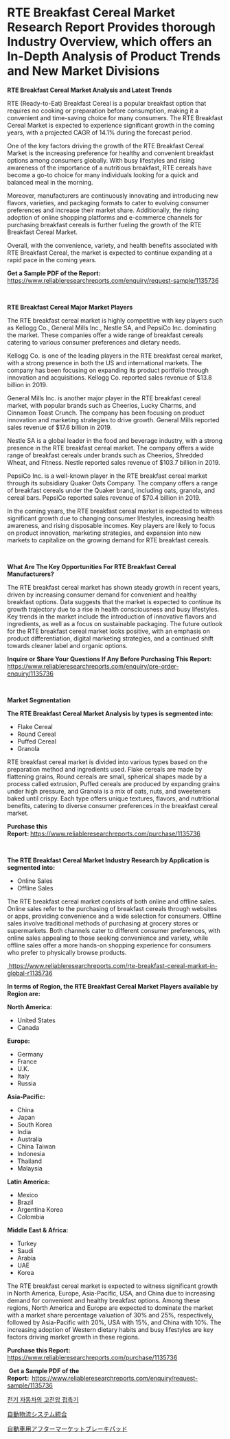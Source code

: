 <p><h1>RTE Breakfast Cereal Market Research Report Provides thorough Industry Overview, which offers an In-Depth Analysis of Product Trends and New Market Divisions</h1></p><p><strong>RTE Breakfast Cereal Market Analysis and Latest Trends</strong></p>
<p><p>RTE (Ready-to-Eat) Breakfast Cereal is a popular breakfast option that requires no cooking or preparation before consumption, making it a convenient and time-saving choice for many consumers. The RTE Breakfast Cereal Market is expected to experience significant growth in the coming years, with a projected CAGR of 14.1% during the forecast period.</p><p>One of the key factors driving the growth of the RTE Breakfast Cereal Market is the increasing preference for healthy and convenient breakfast options among consumers globally. With busy lifestyles and rising awareness of the importance of a nutritious breakfast, RTE cereals have become a go-to choice for many individuals looking for a quick and balanced meal in the morning.</p><p>Moreover, manufacturers are continuously innovating and introducing new flavors, varieties, and packaging formats to cater to evolving consumer preferences and increase their market share. Additionally, the rising adoption of online shopping platforms and e-commerce channels for purchasing breakfast cereals is further fueling the growth of the RTE Breakfast Cereal Market.</p><p>Overall, with the convenience, variety, and health benefits associated with RTE Breakfast Cereal, the market is expected to continue expanding at a rapid pace in the coming years.</p></p>
<p><strong>Get a Sample PDF of the Report:&nbsp;</strong> <a href="https://www.reliableresearchreports.com/enquiry/request-sample/1135736">https://www.reliableresearchreports.com/enquiry/request-sample/1135736</a></p>
<p>&nbsp;</p>
<p><strong>RTE Breakfast Cereal Major Market Players</strong></p>
<p><p>The RTE breakfast cereal market is highly competitive with key players such as Kellogg Co., General Mills Inc., Nestle SA, and PepsiCo Inc. dominating the market. These companies offer a wide range of breakfast cereals catering to various consumer preferences and dietary needs.</p><p>Kellogg Co. is one of the leading players in the RTE breakfast cereal market, with a strong presence in both the US and international markets. The company has been focusing on expanding its product portfolio through innovation and acquisitions. Kellogg Co. reported sales revenue of $13.8 billion in 2019.</p><p>General Mills Inc. is another major player in the RTE breakfast cereal market, with popular brands such as Cheerios, Lucky Charms, and Cinnamon Toast Crunch. The company has been focusing on product innovation and marketing strategies to drive growth. General Mills reported sales revenue of $17.6 billion in 2019.</p><p>Nestle SA is a global leader in the food and beverage industry, with a strong presence in the RTE breakfast cereal market. The company offers a wide range of breakfast cereals under brands such as Cheerios, Shredded Wheat, and Fitness. Nestle reported sales revenue of $103.7 billion in 2019.</p><p>PepsiCo Inc. is a well-known player in the RTE breakfast cereal market through its subsidiary Quaker Oats Company. The company offers a range of breakfast cereals under the Quaker brand, including oats, granola, and cereal bars. PepsiCo reported sales revenue of $70.4 billion in 2019.</p><p>In the coming years, the RTE breakfast cereal market is expected to witness significant growth due to changing consumer lifestyles, increasing health awareness, and rising disposable incomes. Key players are likely to focus on product innovation, marketing strategies, and expansion into new markets to capitalize on the growing demand for RTE breakfast cereals.</p></p>
<p>&nbsp;</p>
<p><strong>What Are The Key Opportunities For RTE Breakfast Cereal Manufacturers?</strong></p>
<p><p>The RTE breakfast cereal market has shown steady growth in recent years, driven by increasing consumer demand for convenient and healthy breakfast options. Data suggests that the market is expected to continue its growth trajectory due to a rise in health consciousness and busy lifestyles. Key trends in the market include the introduction of innovative flavors and ingredients, as well as a focus on sustainable packaging. The future outlook for the RTE breakfast cereal market looks positive, with an emphasis on product differentiation, digital marketing strategies, and a continued shift towards cleaner label and organic options.</p></p>
<p><strong>Inquire or Share Your Questions If Any Before Purchasing This Report:</strong> <a href="https://www.reliableresearchreports.com/enquiry/pre-order-enquiry/1135736">https://www.reliableresearchreports.com/enquiry/pre-order-enquiry/1135736</a></p>
<p>&nbsp;</p>
<p><strong>Market Segmentation</strong></p>
<p><strong>The RTE Breakfast Cereal Market Analysis by types is segmented into:</strong></p>
<p><ul><li>Flake Cereal</li><li>Round Cereal</li><li>Puffed Cereal</li><li>Granola</li></ul></p>
<p><p>RTE breakfast cereal market is divided into various types based on the preparation method and ingredients used. Flake cereals are made by flattening grains, Round cereals are small, spherical shapes made by a process called extrusion, Puffed cereals are produced by expanding grains under high pressure, and Granola is a mix of oats, nuts, and sweeteners baked until crispy. Each type offers unique textures, flavors, and nutritional benefits, catering to diverse consumer preferences in the breakfast cereal market.</p></p>
<p><strong>Purchase this Report:&nbsp;</strong><a href="https://www.reliableresearchreports.com/purchase/1135736">https://www.reliableresearchreports.com/purchase/1135736</a></p>
<p>&nbsp;</p>
<p><strong>The RTE Breakfast Cereal Market Industry Research by Application is segmented into:</strong></p>
<p><ul><li>Online Sales</li><li>Offline Sales</li></ul></p>
<p><p>The RTE breakfast cereal market consists of both online and offline sales. Online sales refer to the purchasing of breakfast cereals through websites or apps, providing convenience and a wide selection for consumers. Offline sales involve traditional methods of purchasing at grocery stores or supermarkets. Both channels cater to different consumer preferences, with online sales appealing to those seeking convenience and variety, while offline sales offer a more hands-on shopping experience for consumers who prefer to physically browse products.</p></p>
<p><a href="https://www.reliableresearchreports.com/rte-breakfast-cereal-market-in-global-r1135736">&nbsp;https://www.reliableresearchreports.com/rte-breakfast-cereal-market-in-global-r1135736</a></p>
<p><strong>In terms of Region, the RTE Breakfast Cereal Market Players available by Region are:</strong></p>
<p>
    <p> <strong> North America: </strong>
        <ul>
            <li>United States</li>
            <li>Canada</li>
        </ul>
        </p> 
    <p> <strong> Europe: </strong>
        <ul>
            <li>Germany</li>
            <li>France</li>
            <li>U.K.</li>
            <li>Italy</li>
            <li>Russia</li>
        </ul>
        </p> 
    <p> <strong> Asia-Pacific: </strong>
        <ul>
            <li>China</li>
            <li>Japan</li>
            <li>South Korea</li>
            <li>India</li>
            <li>Australia</li>
            <li>China Taiwan</li>
            <li>Indonesia</li>
            <li>Thailand</li>
            <li>Malaysia</li>
        </ul>
        </p> 
    <p> <strong> Latin America: </strong>
        <ul>
            <li>Mexico</li>
            <li>Brazil</li>
            <li>Argentina Korea</li>
            <li>Colombia</li>
        </ul>
        </p> 
    <p> <strong> Middle East & Africa: </strong>
        <ul>
            <li>Turkey</li>
            <li>Saudi</li>
            <li>Arabia</li>
            <li>UAE</li>
            <li>Korea</li>
        </ul>
    </p>
    </p>
<p><p>The RTE breakfast cereal market is expected to witness significant growth in North America, Europe, Asia-Pacific, USA, and China due to increasing demand for convenient and healthy breakfast options. Among these regions, North America and Europe are expected to dominate the market with a market share percentage valuation of 30% and 25%, respectively, followed by Asia-Pacific with 20%, USA with 15%, and China with 10%. The increasing adoption of Western dietary habits and busy lifestyles are key factors driving market growth in these regions.</p></p>
<p><strong>Purchase this Report: </strong><a href="https://www.reliableresearchreports.com/purchase/1135736">https://www.reliableresearchreports.com/purchase/1135736</a></p>
<p>&nbsp;<strong>Get a Sample PDF of the Report:&nbsp;&nbsp;</strong><a href="https://www.reliableresearchreports.com/enquiry/request-sample/1135736">https://www.reliableresearchreports.com/enquiry/request-sample/1135736</a></p>
<p><strong></strong></p>
<p><p><a href="https://github.com/solomonbode85/Market-Research-Report-List-1/blob/main/7506867100531.md">전기 자동차의 고전압 접촉기</a></p><p><a href="https://github.com/avwofrml53535/Market-Research-Report-List-2/blob/main/2365848106611.md">自動物流システム統合</a></p><p><a href="https://github.com/JanickJohns/Market-Research-Report-List-1/blob/main/8092152106610.md">自動車用アフターマーケットブレーキパッド</a></p></p>